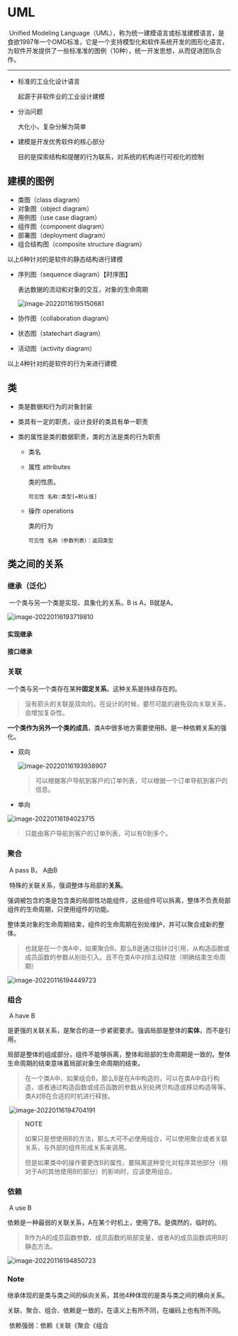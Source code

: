# UML

​		 Unified Modeling Language（UML），称为统一建模语言或标准建模语言，是食欲1997年一个OMG标准，它是一个支持模型化和软件系统开发的图形化语言，为软件开发提供了一些标准准的图例（10种），统一开发思想，从而促进团队合作。

---

- 标准的工业化设计语言

  起源于非软件业的工业设计建模

- 分治问题

  大化小，复杂分解为简单

- 建模是开发优秀软件的核心部分

  目的是探索结构和提醒的行为联系，对系统的机构进行可视化的控制

## 建模的图例

- 类图（class diagram）
- 对象图（object diagram）
- 用例图（use case diagram）
- 组件图（component diagram）
- 部署图（deployment diagram）
- 组合结构图（composite structure diagram）

以上6种针对的是软件的静态结构进行建模

- 序列图（sequence diagram）【时序图】

  表达数据的流动和对象的交互，对象的生命周期

  ![image-20220116195150681](https://gitee.com/masstsing/picgo-picserver/raw/master/image-20220116195150681.png)

- 协作图（collaboration diagram）

- 状态图（statechart diagram）

- 活动图（activity diagram）

以上4种针对的是软件的行为来进行建模

 

## 类

- 类是数据和行为的对象封装

- 类具有一定的职责，设计良好的类具有单一职责

- 类的属性是类的数据职责，类的方法是类的行为职责

  - 类名

  - 属性 attributes

    类的性质。

    `可见性 名称:类型[=默认值]`

  - 操作 operations

    类的行为

    `可见性 名称（参数列表）：返回类型`





## 类之间的关系

### 继承（泛化）

​		一个类与另一个类是实现、具象化的关系。B is A，B就是A。

![image-20220116193719810](https://gitee.com/masstsing/picgo-picserver/raw/master/image-20220116193719810.png)

#### 实现继承

#### 接口继承

### 关联

​		一个类与另一个类存在某种**固定关系**。这种关系是持续存在的。

> 没有箭头的关联是双向的。在设计的时候，要尽可能的避免双向关联关系，会增加复杂性。

​		**一个类作为另外一个类的成员**，类A中很多地方需要使用B。是一种依赖关系的强化。

- 双向

  ![image-20220116193938907](https://gitee.com/masstsing/picgo-picserver/raw/master/image-20220116193938907.png)

  > 可以根据客户导航到客户的订单列表，可以根据一个订单导航到客户的信息。

- 单向

![image-20220116194023715](https://gitee.com/masstsing/picgo-picserver/raw/master/image-20220116194023715.png)

> 只能由客户导航到客户的订单列表，可以有0到多个。

### 聚合

​		A pass B， A由B

​		特殊的关联关系，强调整体与局部的**关系**。

​		强调被包含的类是包含类的局部性功能组件，这些组件可以拆离，整体不负责局部组件的生命周期，只使用组件的功能。

​		整体类对象的生命周期结束，组件的生命周期在别处维护，并可以聚合成新的整体。

> 也就是在一个类A中，如果聚合B，那么B是通过指针过引用，从构造函数或成员函数的参数从别处引入。且不在类A中对B主动释放（明确结束生命周期）

![image-20220116194449723](https://gitee.com/masstsing/picgo-picserver/raw/master/image-20220116194449723.png)

### 组合

​		A have B

​		是更强的关联关系，是聚合的进一步紧密要求。强调局部是整体的**实体**，而不是引用。

​		局部是整体的组成部分，组件不能够拆离，整体和局部的生命周期是一致的。整体生命周期的结束意味着局部对象生命周期的结束。

> ​		在一个类A中，如果组合B，那么B是在A中构造的，可以在类A中自行构造，或者通过构造函数或成员函数的参数从别处拷贝构造或移动构造等等。类A对B在合适的时机进行释放。

​		![image-20220116194704191](https://gitee.com/masstsing/picgo-picserver/raw/master/image-20220116194704191.png)

> **NOTE**
>
> ​		如果只是想使用B的方法，那么大可不必使用组合，可以使用聚合或者关联关系，与外部的组件形成关系来调用。
>
> ​		但是如果类中的操作要更改B的属性，要隔离这种变化对程序其他部分（相对于A的其他使用B的部分）的影响时，应该使用组合。

### 依赖

​		A use B 

​		依赖是一种最弱的关联关系，A在某个时机上，使用了B。是偶然的，临时的。

> B作为A的成员函数参数、成员函数的局部变量，或者A的成员函数调用B的静态方法。

![image-20220116194850723](https://gitee.com/masstsing/picgo-picserver/raw/master/image-20220116194850723.png)



### Note

​		继承体现的是类与类之间的纵向关系，其他4种体现的是类与类之间的横向关系。

​		关联、聚合、组合、依赖是一致的，在语义上有所不同，在编码上也有所不同。

​		依赖强弱：依赖《关联《聚合《组合